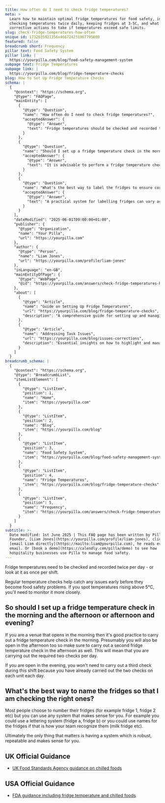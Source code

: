 ```yaml
---
title: How often do I need to check fridge temperatures?
meta: >
  Learn how to maintain optimal fridge temperatures for food safety, including
  checking temperatures twice daily, keeping fridges at 3-5C, and what
  corrective actions to take if temperatures exceed safe limits.
slug: check-fridge-temperatures-how-often
unique id: 1732635921356x466724231967795600
featured: false
breadcrumb short: Frequency
pillar text: Food Safety System
pillar link: |
  https://yourpilla.com/blog/food-safety-management-system
subpage text: Fridge Temperatures
subpage link: |
  https://yourpilla.com/blog/fridge-temperature-checks
blog: How to Set Up Fridge Temperature Checks
schema: |
  {
    "@context": "https://schema.org",
    "@type": "FAQPage",
    "mainEntity": [
      {
        "@type": "Question",
        "name": "How often do I need to check fridge temperatures?",
        "acceptedAnswer": {
          "@type": "Answer",
          "text": "Fridge temperatures should be checked and recorded twice per day or once per shift. Regular checking helps identify any issues early, preventing potential food safety problems. If temperatures rise above 5°C, more frequent monitoring is needed."
        }
      },
      {
        "@type": "Question",
        "name": "Should I set up a fridge temperature check in the morning and the afternoon or afternoon and evening?",
        "acceptedAnswer": {
          "@type": "Answer",
          "text": "It is advisable to perform a fridge temperature check in the morning if your venue opens at that time. A second check should be conducted in the afternoon. This schedule ensures that two checks are done each day, meeting the safety requirements without needing a third check in the evening."
        }
      },
      {
        "@type": "Question",
        "name": "What's the best way to label the fridges to ensure correct checks?",
        "acceptedAnswer": {
          "@type": "Answer",
          "text": "A practical system for labelling fridges can vary according to what suits your team - it could be numerical, alphabetical, or personalised naming based on usage (e.g., milk fridge). The key is to use a consistent, clear, and logical system."
        }
      }
    ],
    "dateModified": "2025-06-01T09:00:00+01:00",
    "publisher": {
      "@type": "Organization",
      "name": "Your Pilla",
      "url": "https://yourpilla.com"
    },
    "author": {
      "@type": "Person",
      "name": "Liam Jones",
      "url": "https://yourpilla.com/profile/liam-jones"
    },
    "inLanguage": "en-GB",
    "mainEntityOfPage": {
      "@type": "WebPage",
      "@id": "https://yourpilla.com/answers/check-fridge-temperatures-how-often"
    },
    "about": [
      {
        "@type": "Article",
        "name": "Guide on Setting Up Fridge Temperatures",
        "url": "https://yourpilla.com/blog/fridge-temperature-checks",
        "description": "A comprehensive guide for setting up and managing effective fridge temperature checks to ensure food safety."
      },
      {
        "@type": "Article",
        "name": "Addressing Task Issues",
        "url": "https://yourpilla.com/blog/issues-corrections",
        "description": "Essential insights on how to highlight and manage task issues efficiently, ensuring compliance in food safety practices."
      }
    ]
  }
breadcrumb_schema: |
  {
    "@context": "https://schema.org",
    "@type": "BreadcrumbList",
    "itemListElement": [
      {
        "@type": "ListItem",
        "position": 1,
        "name": "Home",
        "item": "https://yourpilla.com"
      },
      {
        "@type": "ListItem",
        "position": 2,
        "name": "Blog",
        "item": "https://yourpilla.com/blog"
      },
      {
        "@type": "ListItem",
        "position": 3,
        "name": "Food Safety System",
        "item": "https://yourpilla.com/blog/food-safety-management-system"
      },
      {
        "@type": "ListItem",
        "position": 4,
        "name": "Fridge Temperatures",
        "item": "https://yourpilla.com/blog/fridge-temperature-checks"
      },
      {
        "@type": "ListItem",
        "position": 5,
        "name": "Frequency",
        "item": "https://yourpilla.com/answers/check-fridge-temperatures-how-often"
      }
    ]
  }
subtitle: >-
  Date modified: 1st June 2025 | This FAQ page has been written by Pilla
  Founder, [Liam Jones](https://yourpilla.com/profile/liam-jones), click to
  [email Liam directly](https://mailto:liam@yourpilla.com), he reads every
  email. Or [book a demo](https://calendly.com/pilla/demo) to see how
  hospitality businesses use Pilla to manage food safety.
---
```

Fridge temperatures need to be checked and recorded twice per day - or look at it as once per shift.

Regular temperature checks help catch any issues early before they become food safety problems. If you spot temperatures rising above 5°C, you'll need to monitor it more closely.

## So should I set up a fridge temperature check in the morning and the afternoon or afternoon and evening?

If you are a venue that opens in the morning then it's good practice to carry out a fridge temperature check in the morning. Presumably you will also be open in the afternoon too so make sure to carry out a second fridge temperature check in the afternoon as well. This will mean that you are carrying out the required two checks per day.

If you are open in the evening, you won't need to carry out a third check during this shift because you have already carried out the two checks on each unit each day.

## What's the best way to name the fridges so that I am checking the right ones?

Most people choose to number their fridges (for example fridge 1, fridge 2 etc) but you can use any system that makes sense for you. For example you could use a lettering system (fridge a, fridge b) or you could use names for the fridges if that is how your team recognize them (milk fridge etc).

Ultimately the only thing that matters is having a system which is robust, repeatable and makes sense for you.

## UK Official Guidance

-   [UK Food Standards Agency guidance on chilled foods](https://www.food.gov.uk/safety-hygiene/how-to-chill-freeze-and-defrost-food-safely)

## USA Official Guidance

-   [FDA guidance including fridge temperature and chilled foods](https://www.fda.gov/consumers/consumer-updates/are-you-storing-food-safely)
